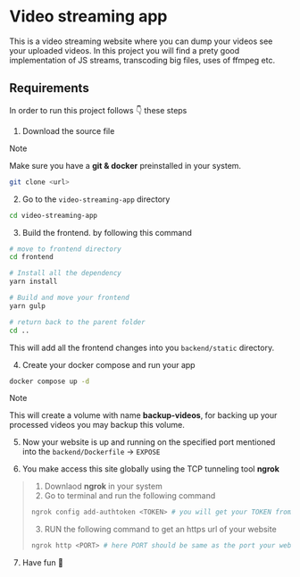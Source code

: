 # Video streaming app

This is a video streaming website where you can dump your videos see your uploaded videos.
In this project you will find a prety good implementation of JS streams, transcoding big files, uses of ffmpeg etc.

## Requirements

In order to run this project follows 👇 these steps

1. Download the source file

> [!note]
> Make sure you have a **git & docker** preinstalled in your system.

```bash
git clone <url>
```
2. Go to the `video-streaming-app` directory

```bash
cd video-streaming-app
```
3. Build the frontend. by following this command

```bash
# move to frontend directory
cd frontend

# Install all the dependency
yarn install

# Build and move your frontend
yarn gulp

# return back to the parent folder
cd ..
```
This will add all the frontend changes into you `backend/static` directory.

4. Create your docker compose and run your app

```bash
docker compose up -d
```
> [!note]
> This will create a volume with name **backup-videos**, for backing up your processed videos you may backup this volume.

5. Now your website is up and running on the specified port mentioned into the `backend/Dockerfile` -> `EXPOSE`

6. You make access this site globally using the TCP tunneling tool **ngrok**

>   1. Downlaod **ngrok** in your system
>   2. Go to terminal and run the following command
>   ```bash
>   ngrok config add-authtoken <TOKEN> # you will get your TOKEN from ngrok website after creating an account
>   ```
>   3. RUN the following command to get an  https url of your website
>   ```bash
>   ngrok http <PORT> # here PORT should be same as the port your website is running.
>   ```

7. Have fun 🍻
